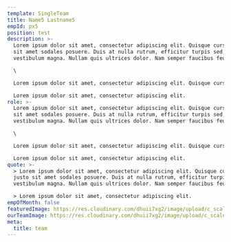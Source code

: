 ```yaml
---
template: SingleTeam
title: Name5 Lastname5
empId: px5
position: test
description: >-
  Lorem ipsum dolor sit amet, consectetur adipiscing elit. Quisque cursus justo
  sit amet sodales posuere. Duis at nulla rutrum, efficitur turpis sed,
  vestibulum magna. Nullam quis ultrices dolor. Nam semper faucibus feugiat.\

  \

  Lorem ipsum dolor sit amet, consectetur adipiscing elit. Quisque cursus justo sit amet sodales posuere. Duis at nulla rutrum, efficitur turpis sed, vestibulum magna. Nullam quis ultrices dolor. Nam semper faucibus feugiat.\

  Lorem ipsum dolor sit amet, consectetur adipiscing elit.
role: >-
  Lorem ipsum dolor sit amet, consectetur adipiscing elit. Quisque cursus justo
  sit amet sodales posuere. Duis at nulla rutrum, efficitur turpis sed,
  vestibulum magna. Nullam quis ultrices dolor. Nam semper faucibus feugiat.\

  \

  Lorem ipsum dolor sit amet, consectetur adipiscing elit. Quisque cursus justo sit amet sodales posuere. Duis at nulla rutrum, efficitur turpis sed, vestibulum magna. Nullam quis ultrices dolor. Nam semper faucibus feugiat.\

  Lorem ipsum dolor sit amet, consectetur adipiscing elit.
quote: >-
  > Lorem ipsum dolor sit amet, consectetur adipiscing elit. Quisque cursus
  justo sit amet sodales posuere. Duis at nulla rutrum, efficitur turpis sed,
  vestibulum magna. Nullam quis ultrices dolor. Nam semper faucibus feugiat.\

  > Lorem ipsum dolor sit amet, consectetur adipiscing elit.
empOfMonth: false
featuredImage: https://res.cloudinary.com/dhuii7xg2/image/upload/c_scale,f_auto,q_auto,w_auto/v1612513652/team/Layer_0_3_twvixc.png
ourTeamImage: https://res.cloudinary.com/dhuii7xg2/image/upload/c_scale,f_auto,q_auto,w_auto/v1612513652/team/portrait-smiling-attractive-redhead-young-woman-with-long-wavy-hair_1_rwmi0z.png
meta:
  title: team
---
```

